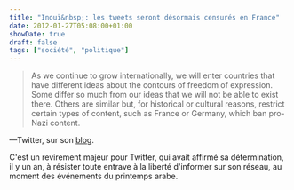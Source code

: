 ```yaml
---
title: "Inouï&nbsp;: les tweets seront désormais censurés en France"
date: 2012-01-27T05:08:00+01:00
showDate: true
draft: false
tags: ["société", "politique"]
---
```


> As we continue to grow internationally, we will enter countries that have different ideas about the contours of freedom of expression. Some differ so much from our ideas that we will not be able to exist there. Others are similar but, for historical or cultural reasons, restrict certain types of content, such as France or Germany, which ban pro-Nazi content.

—Twitter, sur son [blog](https://blog.twitter.com/official/en_us/a/2012/tweets-still-must-flow.html).

C'est un revirement majeur pour Twitter, qui avait affirmé sa détermination, il y un an, à résister toute entrave à la liberté d'informer sur son réseau, au moment des événements du printemps arabe.